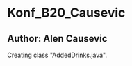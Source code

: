 # Konf_B20_Causevic

Author: Alen Causevic
---------------------

Creating class "AddedDrinks.java". 
